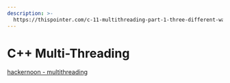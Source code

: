 ```yaml
---
description: >-
  https://thispointer.com/c-11-multithreading-part-1-three-different-ways-to-create-threads/
---
```


# C++ Multi-Threading

[hackernoon - multithreading](https://hackernoon.com/learn-c-multi-threading-in-5-minutes-8b881c92941f)





